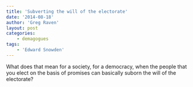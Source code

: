 ```yaml
---
title: 'Subverting the will of the electorate'
date: '2014-08-18'
author: 'Greg Raven'
layout: post
categories:
    - demagogues
tags:
    - 'Edward Snowden'
---
```


What does that mean for a society, for a democracy, when the people that you elect on the basis of promises can basically suborn the will of the electorate?